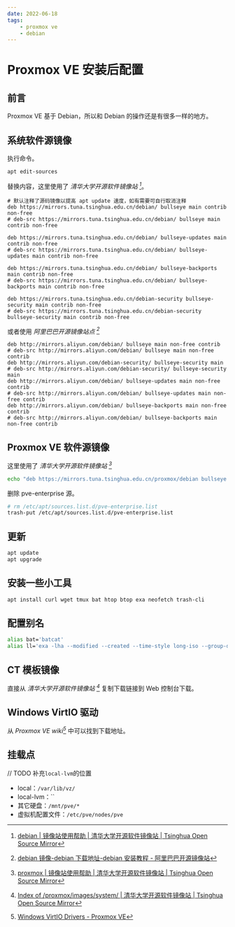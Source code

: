 ```yaml
---
date: 2022-06-18
tags:
    - proxmox ve
    - debian
---
```


# Proxmox VE 安装后配置

## 前言

Proxmox VE 基于 Debian，所以和 Debian 的操作还是有很多一样的地方。

<!-- more -->

## 系统软件源镜像


执行命令。

```bash
apt edit-sources
```

替换内容，这里使用了 *清华大学开源软件镜像站 [^1]*。

```
# 默认注释了源码镜像以提高 apt update 速度，如有需要可自行取消注释
deb https://mirrors.tuna.tsinghua.edu.cn/debian/ bullseye main contrib non-free
# deb-src https://mirrors.tuna.tsinghua.edu.cn/debian/ bullseye main contrib non-free

deb https://mirrors.tuna.tsinghua.edu.cn/debian/ bullseye-updates main contrib non-free
# deb-src https://mirrors.tuna.tsinghua.edu.cn/debian/ bullseye-updates main contrib non-free

deb https://mirrors.tuna.tsinghua.edu.cn/debian/ bullseye-backports main contrib non-free
# deb-src https://mirrors.tuna.tsinghua.edu.cn/debian/ bullseye-backports main contrib non-free

deb https://mirrors.tuna.tsinghua.edu.cn/debian-security bullseye-security main contrib non-free
# deb-src https://mirrors.tuna.tsinghua.edu.cn/debian-security bullseye-security main contrib non-free
```

或者使用 *阿里巴巴开源镜像站点 [^2]*

```
deb http://mirrors.aliyun.com/debian/ bullseye main non-free contrib
# deb-src http://mirrors.aliyun.com/debian/ bullseye main non-free contrib
deb http://mirrors.aliyun.com/debian-security/ bullseye-security main
# deb-src http://mirrors.aliyun.com/debian-security/ bullseye-security main
deb http://mirrors.aliyun.com/debian/ bullseye-updates main non-free contrib
# deb-src http://mirrors.aliyun.com/debian/ bullseye-updates main non-free contrib
deb http://mirrors.aliyun.com/debian/ bullseye-backports main non-free contrib
# deb-src http://mirrors.aliyun.com/debian/ bullseye-backports main non-free contrib
```

## Proxmox VE 软件源镜像

这里使用了 *清华大学开源软件镜像站 [^3]*

```bash
echo "deb https://mirrors.tuna.tsinghua.edu.cn/proxmox/debian bullseye pve-no-subscription" > /etc/apt/sources.list.d/pve-no-subscription.list
```

删除 pve-enterprise 源。

```bash
# rm /etc/apt/sources.list.d/pve-enterprise.list
trash-put /etc/apt/sources.list.d/pve-enterprise.list
```

## 更新

```bash
apt update
apt upgrade
```

## 安装一些小工具

```bash
apt install curl wget tmux bat htop btop exa neofetch trash-cli
```

## 配置别名

```bash
alias bat='batcat'
alias ll='exa -lha --modified --created --time-style long-iso --group-directories-first'
```

## CT 模板镜像

直接从 *清华大学开源软件镜像站 [^4]* 复制下载链接到 Web 控制台下载。

## Windows VirtIO 驱动

从 *Proxmox VE wiki[^5]* 中可以找到下载地址。

## 挂载点

// TODO 补充`local-lvm`的位置

- local：`/var/lib/vz/`
- local-lvm：``
- 其它硬盘：`/mnt/pve/*`
- 虚拟机配置文件：`/etc/pve/nodes/pve`

[^1]: [debian | 镜像站使用帮助 | 清华大学开源软件镜像站 | Tsinghua Open Source Mirror](https://mirrors.tuna.tsinghua.edu.cn/help/debian/)
[^2]: [debian 镜像-debian 下载地址-debian 安装教程 - 阿里巴巴开源镜像站](https://developer.aliyun.com/mirror/debian)
[^3]: [proxmox | 镜像站使用帮助 | 清华大学开源软件镜像站 | Tsinghua Open Source Mirror](https://mirrors.tuna.tsinghua.edu.cn/help/proxmox/)
[^4]: [Index of /proxmox/images/system/ | 清华大学开源软件镜像站 | Tsinghua Open Source Mirror](https://mirrors.tuna.tsinghua.edu.cn/proxmox/images/system/)
[^5]: [Windows VirtIO Drivers - Proxmox VE](https://pve.proxmox.com/wiki/Windows_VirtIO_Drivers)
